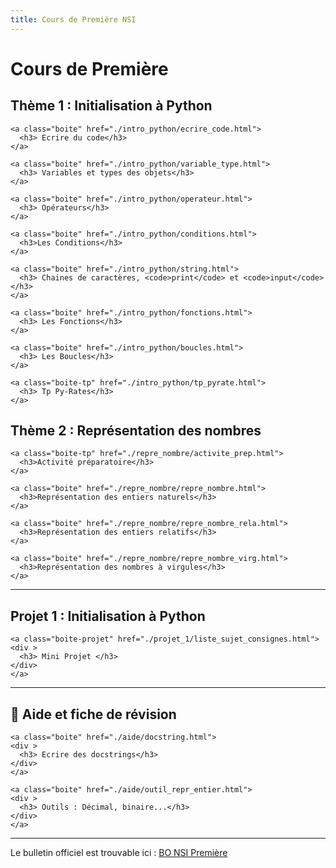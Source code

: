 ```yaml
---
title: Cours de Première NSI
---
```


# Cours de Première


<link rel="stylesheet" href="../assets/style.css" />


## Thème 1 : Initialisation à Python

<div class="cours-section">
  <div class="boites-lecons">

    <a class="boite" href="./intro_python/ecrire_code.html">
      <h3> Ecrire du code</h3>
    </a>

    <a class="boite" href="./intro_python/variable_type.html">
      <h3> Variables et types des objets</h3>
    </a>

    <a class="boite" href="./intro_python/operateur.html">
      <h3> Opérateurs</h3>
    </a>

    <a class="boite" href="./intro_python/conditions.html">
      <h3>Les Conditions</h3>
    </a>

    <a class="boite" href="./intro_python/string.html">
      <h3> Chaines de caractères, <code>print</code> et <code>input</code></h3>
    </a>
    
    <a class="boite" href="./intro_python/fonctions.html">
      <h3> Les Fonctions</h3>
    </a>

    <a class="boite" href="./intro_python/boucles.html">
      <h3> Les Boucles</h3>
    </a>

    <a class="boite-tp" href="./intro_python/tp_pyrate.html">
      <h3> Tp Py-Rates</h3>
    </a>

  </div>
</div>


## Thème 2 : Représentation des nombres

<div class="cours-section">
  <div class="boites-lecons">

    <a class="boite-tp" href="./repre_nombre/activite_prep.html">
      <h3>Activité préparatoire</h3>
    </a>

    <a class="boite" href="./repre_nombre/repre_nombre.html">
      <h3>Représentation des entiers naturels</h3>
    </a>

    <a class="boite" href="./repre_nombre/repre_nombre_rela.html">
      <h3>Représentation des entiers relatifs</h3>
    </a>

    <a class="boite" href="./repre_nombre/repre_nombre_virg.html">
      <h3>Représentation des nombres à virgules</h3>
    </a>


  </div>
</div>


<!-- 




## Thème 7 : Encodage des caractères

<div class="cours-section">
  <div class="boites-lecons">

    <div class="boite">
      <h3>🚧 <a href="../travaux_exemples/en_travaux.html">Test</a></h3>
      <p>...</p>
    </div>

    <div class="boite">
      <h3>🚧 <a href="../travaux_exemples/en_travaux.html">Test</a></h3>
      <p>...</p>
    </div>

  </div>
</div>

## Thème 8 : Les listes

<div class="cours-section">
  <div class="boites-lecons">

    <div class="boite">
      <h3>🚧 <a href="../travaux_exemples/en_travaux.html">Test</a></h3>
      <p>...</p>
    </div>

    <div class="boite">
      <h3>🚧 <a href="../travaux_exemples/en_travaux.html">Test</a></h3>
      <p>...</p>
    </div>

  </div>
</div>

## Thème 9 : Les tuples

<div class="cours-section">
  <div class="boites-lecons">

    <div class="boite">
      <h3>🚧 <a href="../travaux_exemples/en_travaux.html">Test</a></h3>
      <p>...</p>
    </div>

    <div class="boite">
      <h3>🚧 <a href="../travaux_exemples/en_travaux.html">Test</a></h3>
      <p>...</p>
    </div>

  </div>
</div>

## Thème 10 : Les dictionnaires

<div class="cours-section">
  <div class="boites-lecons">

    <div class="boite">
      <h3>🚧 <a href="../travaux_exemples/en_travaux.html">Test</a></h3>
      <p>...</p>
    </div>

    <div class="boite">
      <h3>🚧 <a href="../travaux_exemples/en_travaux.html">Test</a></h3>
      <p>...</p>
    </div>

  </div>
</div>

## Thème 11 : Architecture d'un ordinateur

<div class="cours-section">
  <div class="boites-lecons">

    <div class="boite">
      <h3>🚧 <a href="../travaux_exemples/en_travaux.html">Test</a></h3>
      <p>...</p>
    </div>

    <div class="boite">
      <h3>🚧 <a href="../travaux_exemples/en_travaux.html">Test</a></h3>
      <p>...</p>
    </div>

  </div>
</div>

## Thème 12 : Données en table

<div class="cours-section">
  <div class="boites-lecons">

    <div class="boite">
      <h3>🚧 <a href="../travaux_exemples/en_travaux.html">Test</a></h3>
      <p>...</p>
    </div>

    <div class="boite">
      <h3>🚧 <a href="../travaux_exemples/en_travaux.html">Test</a></h3>
      <p>...</p>
    </div>

  </div>
</div>

## Thème 13 : Compléxité et correction d'un algorithme

<div class="cours-section">
  <div class="boites-lecons">

    <div class="boite">
      <h3>🚧 <a href="../travaux_exemples/en_travaux.html">Test</a></h3>
      <p>...</p>
    </div>

    <div class="boite">
      <h3>🚧 <a href="../travaux_exemples/en_travaux.html">Test</a></h3>
      <p>...</p>
    </div>

  </div>
</div>

## Thème 14 : Les réseaux

<div class="cours-section">
  <div class="boites-lecons">

    <div class="boite">
      <h3>🚧 <a href="../travaux_exemples/en_travaux.html">Test</a></h3>
      <p>...</p>
    </div>

    <div class="boite">
      <h3>🚧 <a href="../travaux_exemples/en_travaux.html">Test</a></h3>
      <p>...</p>
    </div>

  </div>
</div>

## Thème 15 : Le Web
<div class="cours-section">
  <div class="boites-lecons">

    <div class="boite">
      <h3>🚧 <a href="../travaux_exemples/en_travaux.html">Test</a></h3>
      <p>...</p>
    </div>

    <div class="boite">
      <h3>🚧 <a href="../travaux_exemples/en_travaux.html">Test</a></h3>
      <p>...</p>
    </div>

  </div>
</div>

## Thème 16 : Algorithmes gloutons

<div class="cours-section">
  <div class="boites-lecons">

    <div class="boite">
      <h3>🚧 <a href="../travaux_exemples/en_travaux.html">Test</a></h3>
      <p>...</p>
    </div>

    <div class="boite">
      <h3>🚧 <a href="../travaux_exemples/en_travaux.html">Test</a></h3>
      <p>...</p>
    </div>

  </div>
</div>
-->

---

## Projet 1 : Initialisation à Python

<div class="cours-section">
  <div class="boites-lecons">

    <a class="boite-projet" href="./projet_1/liste_sujet_consignes.html">
    <div >
      <h3> Mini Projet </h3>
    </div>
    </a>

  </div>
</div>

---

## 📖 Aide et fiche de révision

<div class="cours-section">
  <div class="boites-lecons">

    <a class="boite" href="./aide/docstring.html">
    <div >
      <h3> Ecrire des docstrings</h3>
    </div>
    </a>

    <a class="boite" href="./aide/outil_repr_entier.html">
    <div >
      <h3> Outils : Décimal, binaire...</h3>
    </div>
    </a>

  </div>
</div>


---

Le bulletin officiel est trouvable ici : [BO NSI Première](BO_PREM.pdf)

